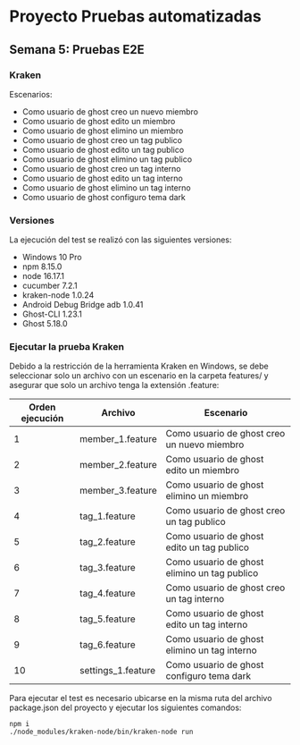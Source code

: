 # Proyecto Pruebas automatizadas

## Semana 5: Pruebas E2E

### Kraken

Escenarios:

- Como usuario de ghost creo un nuevo miembro
- Como usuario de ghost edito un miembro
- Como usuario de ghost elimino un miembro
- Como usuario de ghost creo un tag publico
- Como usuario de ghost edito un tag publico
- Como usuario de ghost elimino un tag publico
- Como usuario de ghost creo un tag interno
- Como usuario de ghost edito un tag interno
- Como usuario de ghost elimino un tag interno
- Como usuario de ghost configuro tema dark

### Versiones

La ejecución del test se realizó con las siguientes versiones:

- Windows 10 Pro
- npm 8.15.0
- node 16.17.1
- cucumber 7.2.1
- kraken-node 1.0.24
- Android Debug Bridge adb 1.0.41
- Ghost-CLI 1.23.1
- Ghost 5.18.0

### Ejecutar la prueba Kraken

Debido a la restricción de la herramienta Kraken en Windows, se debe seleccionar solo un archivo con un escenario en la carpeta features/ y asegurar que solo un archivo tenga la extensión .feature:

| Orden ejecución | Archivo            | Escenario                                    |
| --------------- | ------------------ | -------------------------------------------- |
| 1               | member_1.feature   | Como usuario de ghost creo un nuevo miembro  |
| 2               | member_2.feature   | Como usuario de ghost edito un miembro       |
| 3               | member_3.feature   | Como usuario de ghost elimino un miembro     |
| 4               | tag_1.feature      | Como usuario de ghost creo un tag publico    |
| 5               | tag_2.feature      | Como usuario de ghost edito un tag publico   |
| 6               | tag_3.feature      | Como usuario de ghost elimino un tag publico |
| 7               | tag_4.feature      | Como usuario de ghost creo un tag interno    |
| 8               | tag_5.feature      | Como usuario de ghost edito un tag interno   |
| 9               | tag_6.feature      | Como usuario de ghost elimino un tag interno |
| 10              | settings_1.feature | Como usuario de ghost configuro tema dark    |

Para ejecutar el test es necesario ubicarse en la misma ruta del archivo package.json del proyecto y ejecutar los siguientes comandos:

```
npm i
./node_modules/kraken-node/bin/kraken-node run
```